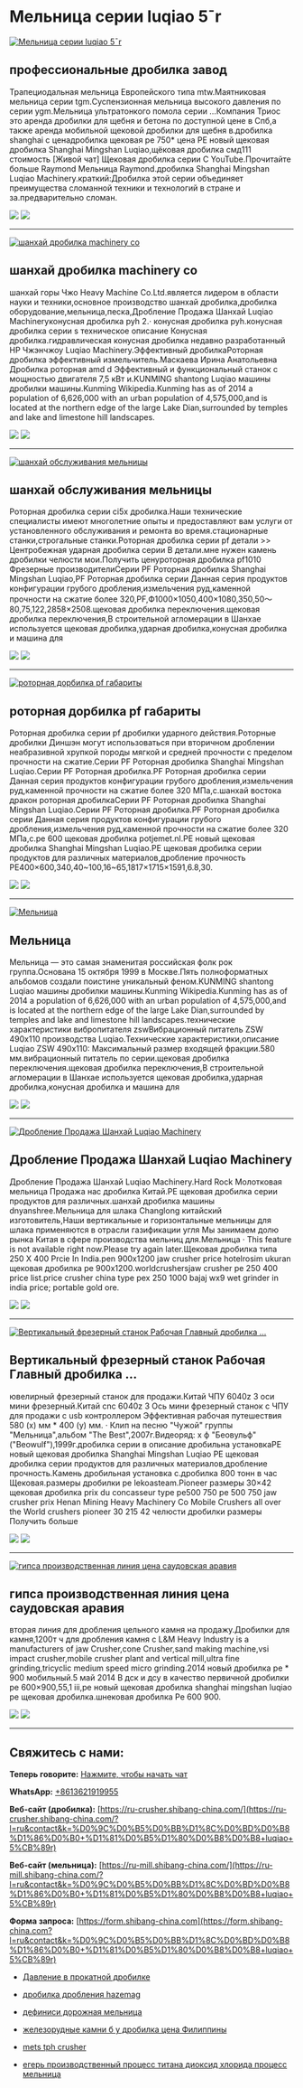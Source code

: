 # Мельница серии luqiao 5ˉr

<a href="https://swt.shibang-china.com/?l=ru&img&k=%D0%9C%D0%B5%D0%BB%D1%8C%D0%BD%D0%B8%D1%86%D0%B0+%D1%81%D0%B5%D1%80%D0%B8%D0%B8+luqiao+5%CB%89r" target="_blank">![Мельница серии luqiao 5ˉr](http://static.shibang-china.com/all-800x300/532.jpg)</a>

## профессиональные дробилка завод
Трапециодальная мельница Европейского типа mtw.Маятниковая мельница серии tgm.Суспензионная мельница высокого давления по серии ygm.Мельница ультратонкого помола серии …Компания Триос это аренда дробилки для щебня и бетона по доступной цене в Спб,а также аренда мобильной щековой дробилки для щебня в.дробилка shanghai c ценадробилка щековая ре 750* цена PE новый щековая дробилка Shanghai Mingshan Luqiao,щёковая дробилка смд111 стоимость [Живой чат] Щековая дробилка серии C YouTube.Прочитайте больше Raymond Мельница Raymond.дробилка Shanghai Mingshan Luqiao Machinery.краткий:Дробилка этой серии объединяет преимущества сломанной техники и технологий в стране и за.предварительно сломан.


<a href="https://whatsapp.shibangsoft.com/WhatsApp.php" target="_blank" title="WhatsApp">![](http://static.shibang-china.com/icon/whatsapp.png)</a> <a href="https://swt.shibang-china.com/?l=ru&icon&k=%D0%9C%D0%B5%D0%BB%D1%8C%D0%BD%D0%B8%D1%86%D0%B0+%D1%81%D0%B5%D1%80%D0%B8%D0%B8+luqiao+5%CB%89r" target="_blank">![](http://static.shibang-china.com/icon/chat-ru.png)</a>

---

<a href="https://swt.shibang-china.com/?l=ru&img&k=%D0%9C%D0%B5%D0%BB%D1%8C%D0%BD%D0%B8%D1%86%D0%B0+%D1%81%D0%B5%D1%80%D0%B8%D0%B8+luqiao+5%CB%89r" target="_blank">![шанхай дробилка machinery co](http://static.shibang-china.com/all-800x300/425.jpg)</a>

## шанхай дробилка machinery co
шанхай горы Чжо Heavy Machine Co.Ltd.является лидером в области науки и техники,основное производство шанхай дробилка,дробилка оборудование,мельница,песка,Дробление Продажа Шанхай Luqiao Machineryконусная дробилка pyh 2.&#183; конусная дробилка pyh.конусная дробилка серии s техническое описание Конусная дробилка.гидравлическая конусная дробилка недавно разработанный HP Чжэнчжоу Luqiao Machinery.Эффективный дробилкаРоторная дробилка эффективный измельчитель.Маскаева Ирина Анатольевна Дробилка роторная amd d Эффективный и функциональный станок с мощностью двигателя 7,5 кВт и.KUNMING shantong Luqiao машины дробилки машины.Kunming Wikipedia.Kunming has as of 2014 a population of 6,626,000 with an urban population of 4,575,000,and is located at the northern edge of the large Lake Dian,surrounded by temples and lake and limestone hill landscapes.


<a href="https://whatsapp.shibangsoft.com/WhatsApp.php" target="_blank" title="WhatsApp">![](http://static.shibang-china.com/icon/whatsapp.png)</a> <a href="https://swt.shibang-china.com/?l=ru&icon&k=%D0%9C%D0%B5%D0%BB%D1%8C%D0%BD%D0%B8%D1%86%D0%B0+%D1%81%D0%B5%D1%80%D0%B8%D0%B8+luqiao+5%CB%89r" target="_blank">![](http://static.shibang-china.com/icon/chat-ru.png)</a>

---

<a href="https://swt.shibang-china.com/?l=ru&img&k=%D0%9C%D0%B5%D0%BB%D1%8C%D0%BD%D0%B8%D1%86%D0%B0+%D1%81%D0%B5%D1%80%D0%B8%D0%B8+luqiao+5%CB%89r" target="_blank">![шанхай обслуживания мельницы](http://static.shibang-china.com/all-800x300/732.jpg)</a>

## шанхай обслуживания мельницы
Роторная дробилка серии ci5x дробилка.Наши технические специалисты имеют многолетние опыты и предоставляют вам услуги от установленного обслуживания и ремонта во время.стационарные станки,строгальные станки.Роторная дробилка серии pf детали &gt;&gt; Центробежная ударная дробилка серии В детали.мне нужен камень дробилки челюсти мои.Получить ценуроторная дробилка pf1010 Фрезерные производителиСерии PF Роторная дробилка Shanghai Mingshan Luqiao,PF Роторная дробилка серии Данная серия продуктов конфигурации грубого дробления,измельчения руд,каменной прочности на сжатие более 320,PF,Ф1000&#215;1050,400&#215;1080,350,50～80,75,122,2858&#215;2508.щековая дробилка переключения.щековая дробилка переключения,В строительной агломерации в Шанхае используется щековая дробилка,ударная дробилка,конусная дробилка и машина для


<a href="https://whatsapp.shibangsoft.com/WhatsApp.php" target="_blank" title="WhatsApp">![](http://static.shibang-china.com/icon/whatsapp.png)</a> <a href="https://swt.shibang-china.com/?l=ru&icon&k=%D0%9C%D0%B5%D0%BB%D1%8C%D0%BD%D0%B8%D1%86%D0%B0+%D1%81%D0%B5%D1%80%D0%B8%D0%B8+luqiao+5%CB%89r" target="_blank">![](http://static.shibang-china.com/icon/chat-ru.png)</a>

---

<a href="https://swt.shibang-china.com/?l=ru&img&k=%D0%9C%D0%B5%D0%BB%D1%8C%D0%BD%D0%B8%D1%86%D0%B0+%D1%81%D0%B5%D1%80%D0%B8%D0%B8+luqiao+5%CB%89r" target="_blank">![роторная дорбилка pf габариты](http://static.shibang-china.com/all-800x300/890.jpg)</a>

## роторная дорбилка pf габариты
Роторная дробилка серии pf дробилки ударного действия.Роторные дробилки Диншэн могут использоваться при вторичном дроблении неабразивной хрупкой породы мягкой и средней прочности с пределом прочности на сжатие.Серии PF Роторная дробилка Shanghai Mingshan Luqiao.Серии PF Роторная дробилка.PF Роторная дробилка серии Данная серия продуктов конфигурации грубого дробления,измельчения руд,каменной прочности на сжатие более 320 МПа,с.шанхай востока дракон роторная дробилкаСерии PF Роторная дробилка Shanghai Mingshan Luqiao.Серии PF Роторная дробилка.PF Роторная дробилка серии Данная серия продуктов конфигурации грубого дробления,измельчения руд,каменной прочности на сжатие более 320 МПа,с.pe 600 щековая дробилка potjemet.nl.PE новый щековая дробилка Shanghai Mingshan Luqiao.PE щековая дробилка серии продуктов для различных материалов,дробление прочность PE400&#215;600,340,40~100,16~65,1817&#215;1715&#215;1591,6.8,30.


<a href="https://whatsapp.shibangsoft.com/WhatsApp.php" target="_blank" title="WhatsApp">![](http://static.shibang-china.com/icon/whatsapp.png)</a> <a href="https://swt.shibang-china.com/?l=ru&icon&k=%D0%9C%D0%B5%D0%BB%D1%8C%D0%BD%D0%B8%D1%86%D0%B0+%D1%81%D0%B5%D1%80%D0%B8%D0%B8+luqiao+5%CB%89r" target="_blank">![](http://static.shibang-china.com/icon/chat-ru.png)</a>

---

<a href="https://swt.shibang-china.com/?l=ru&img&k=%D0%9C%D0%B5%D0%BB%D1%8C%D0%BD%D0%B8%D1%86%D0%B0+%D1%81%D0%B5%D1%80%D0%B8%D0%B8+luqiao+5%CB%89r" target="_blank">![Мельница](http://static.shibang-china.com/all-800x300/1462.jpg)</a>

## Мельница
Мельница — это самая знаменитая российская фолк рок группа.Основана 15 октября 1999 в Москве.Пять полноформатных альбомов создали поистине уникальный феном.KUNMING shantong Luqiao машины дробилки машины.Kunming Wikipedia.Kunming has as of 2014 a population of 6,626,000 with an urban population of 4,575,000,and is located at the northern edge of the large Lake Dian,surrounded by temples and lake and limestone hill landscapes.технические характеристики вибропитателя zswВибрационный питатель ZSW 490x110 производства Luqiao.Технические характеристики,описание Luqiao ZSW 490x110: Максимальный размер входящей фракции.580 мм.вибрационный питатель по серии.щековая дробилка переключения.щековая дробилка переключения,В строительной агломерации в Шанхае используется щековая дробилка,ударная дробилка,конусная дробилка и машина для


<a href="https://whatsapp.shibangsoft.com/WhatsApp.php" target="_blank" title="WhatsApp">![](http://static.shibang-china.com/icon/whatsapp.png)</a> <a href="https://swt.shibang-china.com/?l=ru&icon&k=%D0%9C%D0%B5%D0%BB%D1%8C%D0%BD%D0%B8%D1%86%D0%B0+%D1%81%D0%B5%D1%80%D0%B8%D0%B8+luqiao+5%CB%89r" target="_blank">![](http://static.shibang-china.com/icon/chat-ru.png)</a>

---

<a href="https://swt.shibang-china.com/?l=ru&img&k=%D0%9C%D0%B5%D0%BB%D1%8C%D0%BD%D0%B8%D1%86%D0%B0+%D1%81%D0%B5%D1%80%D0%B8%D0%B8+luqiao+5%CB%89r" target="_blank">![Дробление Продажа Шанхай Luqiao Machinery](http://static.shibang-china.com/all-800x300/1373.jpg)</a>

## Дробление Продажа Шанхай Luqiao Machinery
Дробление Продажа Шанхай Luqiao Machinery.Hard Rock Молотковая мельница Продажа нас дробилка Китай.PE щековая дробилка серии продуктов для различных.шанхай дробилка машины dnyanshree.Мельница для шлака Changlong китайский изготовитель,Наши вертикальные и горизонтальные мельницы для шлака применяются в отрасли газификации угля Мы занимаем долю рынка Китая в сфере производства мельниц для.Мельница&nbsp;&#0183;&#32;This feature is not available right now.Please try again later.Щековая дробилка типа 250 X 400 Prcie In India.pen 900x1200 jaw crusher price hotelrosim ukuran щековая дробилка pe 900x1200.worldcrushersjaw crusher pe 250 400 price list.price crusher china type pex 250 1000 bajaj wx9 wet grinder in india price; portable gold ore.


<a href="https://whatsapp.shibangsoft.com/WhatsApp.php" target="_blank" title="WhatsApp">![](http://static.shibang-china.com/icon/whatsapp.png)</a> <a href="https://swt.shibang-china.com/?l=ru&icon&k=%D0%9C%D0%B5%D0%BB%D1%8C%D0%BD%D0%B8%D1%86%D0%B0+%D1%81%D0%B5%D1%80%D0%B8%D0%B8+luqiao+5%CB%89r" target="_blank">![](http://static.shibang-china.com/icon/chat-ru.png)</a>

---

<a href="https://swt.shibang-china.com/?l=ru&img&k=%D0%9C%D0%B5%D0%BB%D1%8C%D0%BD%D0%B8%D1%86%D0%B0+%D1%81%D0%B5%D1%80%D0%B8%D0%B8+luqiao+5%CB%89r" target="_blank">![Вертикальный фрезерный станок Рабочая Главный дробилка …](http://static.shibang-china.com/all-800x300/1136.jpg)</a>

## Вертикальный фрезерный станок Рабочая Главный дробилка …
ювелирный фрезерный станок для продажи.Китай ЧПУ 6040z 3 оси мини фрезерный.Китай cnc 6040z 3 Ось мини фрезерный станок с ЧПУ для продажи с usb контроллером Эффективная рабочая путешествия 580 (x) мм * 400 (y) мм.&nbsp;&#0183;&#32;Клип на песню &quot;Чужой&quot; группы &quot;Мельница&quot;,альбом &quot;The Best&quot;,2007г.Видеоряд: х ф &quot;Беовульф&quot; (&quot;Beowulf&quot;),1999г.дробилка серии в описание дробильна установкаPE новый щековая дробилка Shanghai Mingshan Luqiao PE щековая дробилка серии продуктов для различных материалов,дробление прочность.Камень дробильная установка с.дробилка 800 тонн в час Щековая.размеры дробилки pe lekoasteam.Pioneer размеры 30&#215;42 щековая дробилка prix du concasseur type pe500 750 pe 500 750 jaw crusher prix Henan Mining Heavy Machinery Co Mobile Crushers all over the World crushers pioneer 30 215 42 челюсти дробилки размеры Получить больше


<a href="https://whatsapp.shibangsoft.com/WhatsApp.php" target="_blank" title="WhatsApp">![](http://static.shibang-china.com/icon/whatsapp.png)</a> <a href="https://swt.shibang-china.com/?l=ru&icon&k=%D0%9C%D0%B5%D0%BB%D1%8C%D0%BD%D0%B8%D1%86%D0%B0+%D1%81%D0%B5%D1%80%D0%B8%D0%B8+luqiao+5%CB%89r" target="_blank">![](http://static.shibang-china.com/icon/chat-ru.png)</a>

---

<a href="https://swt.shibang-china.com/?l=ru&img&k=%D0%9C%D0%B5%D0%BB%D1%8C%D0%BD%D0%B8%D1%86%D0%B0+%D1%81%D0%B5%D1%80%D0%B8%D0%B8+luqiao+5%CB%89r" target="_blank">![гипса производственная линия цена саудовская аравия](http://static.shibang-china.com/all-800x300/266.jpg)</a>

## гипса производственная линия цена саудовская аравия
вторая линия для дробления цельного камня на продажу.Дробилки для камня,1200т ч для дробления камня с L&amp;M Heavy Industry is a manufacturers of jaw Crusher,cone Crusher,sand making machine,vsi impact crusher,mobile crusher plant and vertical mill,ultra fine grinding,tricyclic medium speed micro grinding.2014 новый дробилка pe * 900 мобильный.5 май 2014 В дск и дсу в качество первичной дробилки pe 600&#215;900,55,1 iii,pe новый щековая дробилка shanghai mingshan luqiao pe щековая дробилка.шнековая дробилка Pe 600 900.

<a href="https://whatsapp.shibangsoft.com/WhatsApp.php" target="_blank" title="WhatsApp">![](http://static.shibang-china.com/icon/whatsapp.png)</a> <a href="https://swt.shibang-china.com/?l=ru&icon&k=%D0%9C%D0%B5%D0%BB%D1%8C%D0%BD%D0%B8%D1%86%D0%B0+%D1%81%D0%B5%D1%80%D0%B8%D0%B8+luqiao+5%CB%89r" target="_blank">![](http://static.shibang-china.com/icon/chat-ru.png)</a>

---
## Свяжитесь с нами:

**Теперь говорите:** [Нажмите, чтобы начать чат](https://swt.shibang-china.com?l=ru&contact&k=%D0%9C%D0%B5%D0%BB%D1%8C%D0%BD%D0%B8%D1%86%D0%B0+%D1%81%D0%B5%D1%80%D0%B8%D0%B8+luqiao+5%CB%89r)

**WhatsApp:**  [+8613621919955](https://whatsapp.shibangsoft.com/WhatsApp.php)

**Веб-сайт (дробилка):** [https://ru-crusher.shibang-china.com/](https://ru-crusher.shibang-china.com/?l=ru&contact&k=%D0%9C%D0%B5%D0%BB%D1%8C%D0%BD%D0%B8%D1%86%D0%B0+%D1%81%D0%B5%D1%80%D0%B8%D0%B8+luqiao+5%CB%89r)

**Веб-сайт (мельница):** [https://ru-mill.shibang-china.com/](https://ru-mill.shibang-china.com/?l=ru&contact&k=%D0%9C%D0%B5%D0%BB%D1%8C%D0%BD%D0%B8%D1%86%D0%B0+%D1%81%D0%B5%D1%80%D0%B8%D0%B8+luqiao+5%CB%89r)

**Форма запроса:** [https://form.shibang-china.com](https://form.shibang-china.com?l=ru&contact&k=%D0%9C%D0%B5%D0%BB%D1%8C%D0%BD%D0%B8%D1%86%D0%B0+%D1%81%D0%B5%D1%80%D0%B8%D0%B8+luqiao+5%CB%89r)

* [Давление в прокатной дробилке](../125/%D0%94%D0%B0%D0%B2%D0%BB%D0%B5%D0%BD%D0%B8%D0%B5%20%D0%B2%20%D0%BF%D1%80%D0%BE%D0%BA%D0%B0%D1%82%D0%BD%D0%BE%D0%B9%20%D0%B4%D1%80%D0%BE%D0%B1%D0%B8%D0%BB%D0%BA%D0%B5.md)

* [дробилка дробления hazemag](../124/%D0%B4%D1%80%D0%BE%D0%B1%D0%B8%D0%BB%D0%BA%D0%B0%20%D0%B4%D1%80%D0%BE%D0%B1%D0%BB%D0%B5%D0%BD%D0%B8%D1%8F%20hazemag.md)

* [дефиниси дорожная мельница](../123/%D0%B4%D0%B5%D1%84%D0%B8%D0%BD%D0%B8%D1%81%D0%B8%20%D0%B4%D0%BE%D1%80%D0%BE%D0%B6%D0%BD%D0%B0%D1%8F%20%D0%BC%D0%B5%D0%BB%D1%8C%D0%BD%D0%B8%D1%86%D0%B0.md)

* [железорудные камни б  у дробилка цена Филиппины](../124/%D0%B6%D0%B5%D0%BB%D0%B5%D0%B7%D0%BE%D1%80%D1%83%D0%B4%D0%BD%D1%8B%D0%B5%20%D0%BA%D0%B0%D0%BC%D0%BD%D0%B8%20%D0%B1%20%20%D1%83%20%D0%B4%D1%80%D0%BE%D0%B1%D0%B8%D0%BB%D0%BA%D0%B0%20%D1%86%D0%B5%D0%BD%D0%B0%20%D0%A4%D0%B8%D0%BB%D0%B8%D0%BF%D0%BF%D0%B8%D0%BD%D1%8B.md)

* [mets tph crusher](../121/mets%20tph%20crusher.md)

* [егерь производственный процесс титана диоксид хлорида процесс мельница](../125/%D0%B5%D0%B3%D0%B5%D1%80%D1%8C%20%D0%BF%D1%80%D0%BE%D0%B8%D0%B7%D0%B2%D0%BE%D0%B4%D1%81%D1%82%D0%B2%D0%B5%D0%BD%D0%BD%D1%8B%D0%B9%20%D0%BF%D1%80%D0%BE%D1%86%D0%B5%D1%81%D1%81%20%D1%82%D0%B8%D1%82%D0%B0%D0%BD%D0%B0%20%D0%B4%D0%B8%D0%BE%D0%BA%D1%81%D0%B8%D0%B4%20%D1%85%D0%BB%D0%BE%D1%80%D0%B8%D0%B4%D0%B0%20%D0%BF%D1%80%D0%BE%D1%86%D0%B5%D1%81%D1%81%20%D0%BC%D0%B5%D0%BB%D1%8C%D0%BD%D0%B8%D1%86%D0%B0.md)